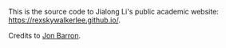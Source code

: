 This is the source code to Jialong Li's public academic website: https://rexskywalkerlee.github.io/.

Credits to [Jon Barron](https://jonbarron.info).